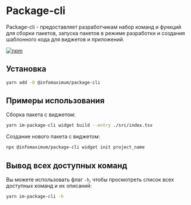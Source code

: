 # Package-cli

Package-cli - предоставляет разработчикам набор команд и функций для сборки пакетов, запуска пакетов в режиме разработки и создания шаблонного кода для виджетов и приложений.

<a href="https://www.npmjs.com/package/@infomaximum/package-cli">
    <img alt="npm" src="https://img.shields.io/npm/v/@infomaximum/package-cli?style=for-the-badge">
</a>

## Установка

```bash
yarn add -D @infomaximum/package-cli
```

## Примеры использования

Сборка пакета с виджетом:

```bash
yarn im-package-cli widget build --entry ./src/index.tsx
```

Создание нового пакета с виджетом:

```bash
npx @infomaximum/package-cli widget init project_name
```

## Вывод всех доступных команд

Вы можете использовать флаг `-h`, чтобы просмотреть список всех доступных команд и их описаний:

```bash
yarn im-package-cli -h
```
